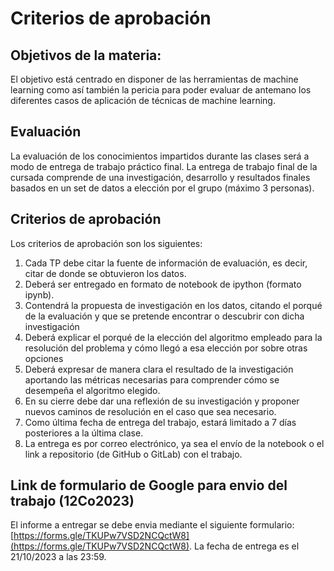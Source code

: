 # Criterios de aprobación

## Objetivos de la materia:

El objetivo está centrado en disponer de las herramientas de machine learning como así también la pericia para poder evaluar de antemano los diferentes casos de aplicación de técnicas de machine learning. 

## Evaluación

La evaluación de los conocimientos impartidos durante las clases será a modo de entrega de trabajo práctico final. La entrega de trabajo final de la cursada comprende de una investigación, desarrollo y resultados finales basados en un set de datos a elección por el grupo (máximo 3 personas). 

## Criterios de aprobación

Los criterios de aprobación son los siguientes:

1. Cada TP debe citar la fuente de información de evaluación, es decir, citar de donde se obtuvieron los datos.
2. Deberá ser entregado en formato de notebook de ipython (formato ipynb).
3. Contendrá la propuesta de investigación en los datos, citando el porqué de la evaluación y que se pretende encontrar o descubrir con dicha investigación
4. Deberá explicar el porqué de la elección del algoritmo empleado para la resolución del problema y cómo llegó a esa elección por sobre otras opciones
5. Deberá expresar de manera clara el resultado de la investigación aportando las métricas necesarias para comprender cómo se desempeña el algoritmo elegido.
6. En su cierre debe dar una reflexión de su investigación y proponer nuevos caminos de resolución en el caso que sea necesario.
7. Como última fecha de entrega del trabajo, estará limitado a 7 días posteriores a la última clase.
8. La entrega es por correo electrónico, ya sea el envío de la notebook o el link a repositorio (de GitHub o GitLab) con el trabajo. 

## Link de formulario de Google para envio del trabajo (12Co2023)

El informe a entregar se debe envia mediante el siguiente formulario: [https://forms.gle/TKUPw7VSD2NCQctW8](https://forms.gle/TKUPw7VSD2NCQctW8). La fecha de entrega es el 21/10/2023 a las 23:59.